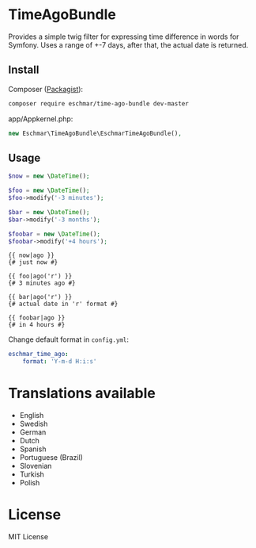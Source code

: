 # TimeAgoBundle
Provides a simple twig filter for expressing time difference in words for Symfony. 
Uses a range of +-7 days, after that, the actual date is returned.

## Install
Composer (<a href="https://packagist.org/packages/eschmar/time-ago-bundle" target="_blank">Packagist</a>):
```sh
composer require eschmar/time-ago-bundle dev-master
```

app/Appkernel.php:
```php
new Eschmar\TimeAgoBundle\EschmarTimeAgoBundle(),
```

## Usage
```php
$now = new \DateTime();

$foo = new \DateTime();
$foo->modify('-3 minutes');

$bar = new \DateTime();
$bar->modify('-3 months');

$foobar = new \DateTime();
$foobar->modify('+4 hours');
```

```twig
{{ now|ago }}
{# just now #}

{{ foo|ago('r') }}
{# 3 minutes ago #}

{{ bar|ago('r') }}
{# actual date in 'r' format #}

{{ foobar|ago }}
{# in 4 hours #}
```

Change default format in `config.yml`:

```yml
eschmar_time_ago:
    format: 'Y-m-d H:i:s'
```

# Translations available

* English
* Swedish
* German
* Dutch
* Spanish
* Portuguese (Brazil)
* Slovenian
* Turkish
* Polish

# License
MIT License